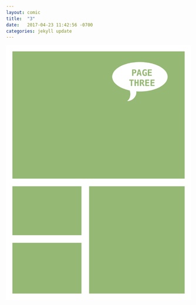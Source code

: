 ```yaml
---
layout: comic
title:  "3"
date:   2017-04-23 11:42:56 -0700
categories: jekyll update
---
```

![PAGE THREE](/pages/003.png)
